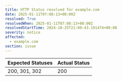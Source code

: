 ```yaml
---
title: HTTP Status resolved for example.com
date: 2025-01-11T07:08:13+00:00Z
resolved: True
resolvedWhen: 2025-01-11T07:08:13+00:00Z
resolvedStartTime: 2024-10-25T21:09:43.191474+00:00
severity: notice
affected:
  - example.com
section: issue
---
```


| Expected Statuses | Actual Status  |
|-------------------|----------------|
| 200, 301, 302 | 200 |
